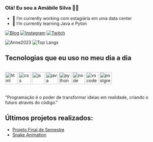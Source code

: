### Olá! Eu sou a Amábile Silva ✋🏼

- 🔭 I’m currently working  com estagiária em uma data center
- 🌱 I’m currently learning  Java e Pyton

[![Blog](https://img.shields.io/badge/LinkedIn-0077B5?style=for-the-badge&logo=linkedin&logoColor=white)](https://www.linkedin.com/in/am%C3%A1bile-silva-413597170/)
[![Instagram](https://img.shields.io/badge/Instagram-E4405F?style=for-the-badge&logo=instagram&logoColor=white)](https://www.instagram.com/amabiledaianne/)
[![Twitch](https://img.shields.io/badge/Twitter-1DA1F2?style=for-the-badge&logo=twitter&logoColor=white)](https://www.instagram.com/amabiledaianne/)

![Anne2023](https://github-readme-stats.vercel.app/api?username=Anne2023&show_icons=true&theme=synthwave)
![Top Langs](https://github-readme-stats.vercel.app/api/top-langs/?username=Anne2023&layout=compact)

## Tecnologias que eu uso no meu dia a dia

<div style="display: inline_block"><br/>
<div>
 <img aling="center" alt="html" height="40" width="40" src="https://cdn.jsdelivr.net/gh/devicons/devicon/icons/html5/html5-original.svg">
<img aling="center" alt="css" height="40" width="40" src="https://cdn.jsdelivr.net/gh/devicons/devicon/icons/css3/css3-original.svg">
<img aling="center" alt="js" height="40" width="40" src="https://cdn.jsdelivr.net/gh/devicons/devicon/icons/javascript/javascript-original.svg">
<img aling="center" alt="java" height="40" width="40" src="https://cdn.jsdelivr.net/gh/devicons/devicon/icons/java/java-original.svg">
<img aling="center" alt="python" height="40" width="40" src="https://cdn.jsdelivr.net/gh/devicons/devicon/icons/python/python-original.svg">
<img aling="center" alt="node" height="40" width="40" src="https://cdn.jsdelivr.net/gh/devicons/devicon/icons/nodejs/nodejs-original.svg">
<img aling="center" alt="vscode" height="40" width="40" src="https://cdn.jsdelivr.net/gh/devicons/devicon/icons/vscode/vscode-original.svg">
<img aling="center" alt="postgreen" height="40" width="40" src="https://cdn.jsdelivr.net/gh/devicons/devicon/icons/postgresql/postgresql-original.svg">
</div>
</div></br>

"Programação é o poder de transformar ideias em realidade, criando o futuro através do código."

## Últimos projetos realizados:

- [Projeto Final de Semestre](http://127.0.0.1:5500/Pagina%20Inicial/index.html) </br>
- [Snake Animation](https://github.com/Anne2023/Anne2023/blob/output/github-contribution-grid-snake.svg)
